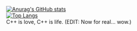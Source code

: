 [![Anurag's GitHub stats](https://github-readme-stats.vercel.app/api?username=davidlao27&theme=dark)](https://github.com/anuraghazra/github-readme-stats)
<br>
[![Top Langs](https://github-readme-stats.vercel.app/api/top-langs/?username=davidlao27&theme=dark)](https://github.com/anuraghazra/github-readme-stats)
<br>
C++ is love, C++ is life. (EDIT: Now for real... wow.)<br><br>
